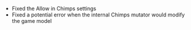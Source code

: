 - Fixed the Allow in Chimps settings
- Fixed a potential error when the internal Chimps mutator would modify the game model